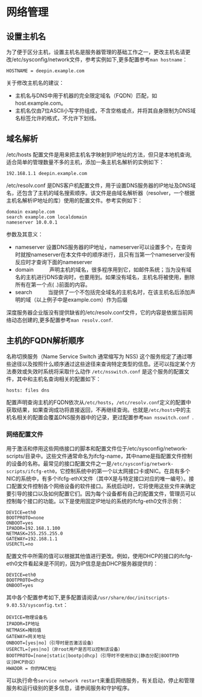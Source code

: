 # 网络管理

## 设置主机名

为了便于区分主机，设置主机名是服务器管理的基础工作之一，更改主机名请更改/etc/sysconfig/network文件，参考实例如下,更多配置参考`man hostname`：

```
HOSTNAME = deepin.example.com 
```
 
关于修改主机名的建议：
* 主机名与DNS中用于机器的完全限定域名（FQDN）匹配，如host.example.com。
* 主机名仅由7位ASCII小写字符组成，不含空格或点，并将其自身限制为DNS域名标签允许的格式，不允许下划线。


## 域名解析

/etc/hosts 配置文件是用来把主机名字映射到IP地址的方法，但只是本地机查询,适合简单的管理数量不多的主机，添加一条主机名解析的实例如下：

```
192.168.1.1 deepin.example.com 
```

/etc/resolv.conf 是DNS客户机配置文件，用于设置DNS服务器的IP地址及DNS域名，还包含了主机的域名搜索顺序。该文件是由域名解析器（resolver，一个根据主机名解析IP地址的库）使用的配置文件。参考实例如下：

```
domain example.com
search example.com localdomain
nameserver 10.0.0.1
```

参数及其意义：

* nameserver 设置DNS服务器的IP地址，nameserver可以设置多个，在查询时就按nameserver在本文件中的顺序进行，且只有当第一个nameserver没有反应时才查询下面的nameserver
* domain　　　声明主机的域名，很多程序用到它，如邮件系统；当为没有域名的主机进行DNS查询时，也要用到。如果没有域名，主机名将被使用，删除所有在第一个点( .)前面的内容。 
* search　　　当提供了一个不包括完全域名的主机名时，在该主机名后添加声明的域（以上例子中是example.com）作为后缀 

深度服务器企业版没有提供缺省的/etc/resolv.conf文件，它的内容是依据当前网络动态创建的,更多配置参考`man resolv.conf`.


## 主机的FQDN解析顺序

名称切换服务（Name Service Switch 通常缩写为 NSS) 这个服务规定了通过哪些途径以及按照什么顺序通过这些途径来查询特定类型的信息。还可以指定某个方法奏效或失效时系统将采取什么动作
`/etc/nsswitch.conf` 是这个服务的配置文件，其中和主机名查询相关的配置如下： 

```
hosts: files dns
```
配置声明查询主机的FQDN依次从`/etc/hosts`，`/etc/resolv.conf`定义的配置中获取结果，如果查询成功将直接返回，不再继续查询。也就是`/etc/hosts`中的主机名相关的配置会覆盖DNS服务器中的记录，更过配置参考`man nsswitch.conf `.

### 网络配置文件 

用于激活和停用这些网络接口的脚本和配置文件位于/etc/sysconfig/network-scripts/目录中。这些文件通常命名为ifcfg-name，其中name是指配置文件控制的设备的名称。最常见的接口配置文件之一是`/etc/sysconfig/network-scripts/ifcfg-eth0`，它控制系统中的第一个以太网接口卡或NIC。在具有多个NIC的系统中，有多个ifcfg-ethX文件（其中X是与特定接口对应的唯一编号）。接口配置文件控制各个网络设备的软件接口。系统启动时，它将使用这些文件来确定要引导的接口以及如何配置它们。因为每个设备都有自己的配置文件，管理员可以控制每个接口的功能。以下是使用固定IP地址的系统的ifcfg-eth0文件示例：
 
```
DEVICE=eth0
BOOTPROTO=none
ONBOOT=yes
IPADDR=192.168.1.100
NETMASK=255.255.255.0
GATEWAY=192.168.1.1
USERCTL=no
``` 
配置文件中所需的值可以根据其他值进行更改。例如，使用DHCP的接口的ifcfg-eth0文件看起来是不同的，因为IP信息是由DHCP服务器提供的： 

```
DEVICE=eth0
BOOTPROTO=dhcp
ONBOOT=yes
``` 
其中各个配置参考如下,更多配置请阅读`/usr/share/doc/initscripts-9.03.53/sysconfig.txt`：
```
DEVICE=物理设备名
IPADDR=IP地址
NETMASK=掩码值
GATEWAY=网关地址
ONBOOT=[yes|no]（引导时是否激活设备）
USERCTL=[yes|no]（非root用户是否可以控制该设备）
BOOTPROTO=[none|static|bootp|dhcp]（引导时不使用协议|静态分配|BOOTP协议|DHCP协议）
HWADDR = 你的MAC地址
```

可以执行命令`service network restart`来重启网络服务，有关启动，停止和管理服务和运行级别的更多信息，请参阅服务和守护程序。

